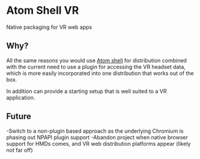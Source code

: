 # Atom Shell VR

Native packaging for VR web apps

## Why?

All the same reasons you would use [Atom shell](https://github.com/atom/atom-shell) for distribution combined with the current need to use a plugin for accessing the VR headset data, which is more easily incorporated into one distribution that works out of the box.

In addition can provide a starting setup that is well suited to a VR application.

## Future

-Switch to a non-plugin based approach as the underlying Chromium is phasing out NPAPI plugin support
-Abandon project when native browser support for HMDs comes, and VR web distribution platforms appear (likely not far off)

